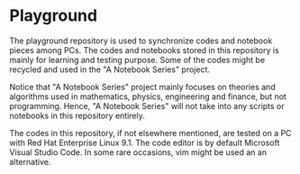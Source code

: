 # Playground

The playground repository is used to synchronize codes and notebook pieces among PCs. The codes and notebooks stored in this repository is mainly for learning and testing purpose. Some of the codes might be recycled and used in the "A Notebook Series" project.

Notice that "A Notebook Series" project mainly focuses on theories and algorithms used in mathematics, physics, engineering and finance, but not programming. Hence, "A Notebook Series" will not take into any scripts or notebooks in this repository entirely.

The codes in this repository, if not elsewhere mentioned, are tested on a PC with Red Hat Enterprise Linux 9.1. The code editor is by default Microsoft Visual Studio Code. In some rare occasions, vim might be used an an alternative.
